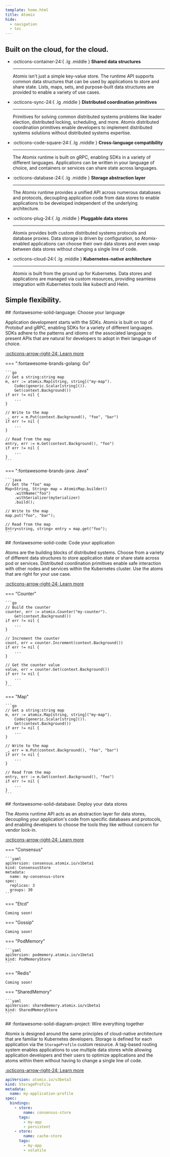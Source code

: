 ```yaml
---
template: home.html
title: Atomix
hide:
  - navigation
  - toc
---
```


## Built on the cloud, for the cloud.

<div class="grid cards features" markdown>

- :octicons-container-24:{ .lg .middle } __Shared data structures__

    ---

    Atomix isn't just a simple key-value store. The runtime API supports common data structures that can be used by 
    applications to store and share state. Lists, maps, sets, and purpose-built data structures are provided to 
    enable a variety of use cases.

- :octicons-sync-24:{ .lg .middle } __Distributed coordination primitives__

    ---

    Primitives for solving common distributed systems problems like leader election, distributed locking, scheduling,
    and more. Atomix distributed coordination primitives enable developers to implement distributed systems solutions 
    without distributed systems expertise.

- :octicons-code-square-24:{ .lg .middle } __Cross-language compatibility__

    ---

    The Atomix runtime is built on gRPC, enabling SDKs in a variety of different languages. Applications can be 
    written in your language of choice, and containers or services can share state across languages.

- :octicons-database-24:{ .lg .middle } __Storage abstraction layer__

    ---

    The Atomix runtime provides a unified API across numerous databases and protocols, decoupling application code from 
    data stores to enable applications to be developed independent of the underlying architecture.

- :octicons-plug-24:{ .lg .middle } __Pluggable data stores__

    ---

    Atomix provides both custom distributed systems protocols and database proxies. Data storage is driven by 
    configuration, so Atomix-enabled applications can choose their own data stores and even swap between data stores 
    without changing a single line of code.

- :octicons-cloud-24:{ .lg .middle } __Kubernetes-native architecture__

    ---

    Atomix is built from the ground up for Kubernetes. Data stores and applications are managed via custom 
    resources, providing seamless integration with Kubernetes tools like kubectl and Helm.

</div>

## Simple flexibility.

<div class="grids steps" markdown>

<div class="grid grid-left" markdown>

<div class="step" markdown>
## :fontawesome-solid-language: Choose your language

Application development starts with the SDKs. Atomix is built on top of Protobuf and gRPC, enabling SDKs for a 
variety of different languages. SDKs adhere to the patterns and idioms of the associated language to present APIs 
that are natural for developers to adopt in their language of choice.

[:octicons-arrow-right-24: Learn more](/user-guide/development/)
</div>

=== ":fontawesome-brands-golang: Go"

    ```go
    // Get a string:string map
    m, err := atomix.Map[string, string]("my-map").
        Codec(generic.Scalar[string]()).
        Get(context.Background())
    if err != nil {
        ...
    }

    // Write to the map
    _, err = m.Put(context.Background(), "foo", "bar")
    if err != nil {
        ...
    }

    // Read from the map
    entry, err := m.Get(context.Background(), "foo")
    if err != nil {
        ...
    }
    ```

=== ":fontawesome-brands-java: Java"

    ```java
    // Get the "foo" map
    Map<String, String> map = AtomicMap.builder()
        .withName("foo")
        .withSerializer(mySerializer)
        .build();

    // Write to the map
    map.put("foo", "bar");

    // Read from the map
    Entry<string, string> entry = map.get("foo");
    ```

</div>

<div class="grid grid-right" markdown>

<div class="step" markdown>
## :fontawesome-solid-code: Code your application

Atoms are the building blocks of distributed systems. Choose from a variety of different data structures to store
application state or share state across pod or services. Distributed coordination primitives enable safe interaction
with other nodes and services within the Kubernetes cluster. Use the atoms that are right for your use case.

[:octicons-arrow-right-24: Learn more](/user-guide/development/atoms/)
</div>

=== "Counter"

    ```go
    // Build the counter
    counter, err := atomix.Counter("my-counter").
        Get(context.Background())
    if err != nil {
        ...
    }

    // Increment the counter
    count, err = counter.Increment(context.Background())
    if err != nil {
        ...
    }

    // Get the counter value
    value, err = counter.Get(context.Background())
    if err != nil {
        ...
    }
    ```

=== "Map"

    ```go
    // Get a string:string map
    m, err := atomix.Map[string, string]("my-map").
        Codec(generic.Scalar[string]()).
        Get(context.Background())
    if err != nil {
        ...
    }

    // Write to the map
    _, err = m.Put(context.Background(), "foo", "bar")
    if err != nil {
        ...
    }

    // Read from the map
    entry, err := m.Get(context.Background(), "foo")
    if err != nil {
        ...
    }
    ```

</div>

<div class="grid grid-left" markdown>

<div class="step" markdown>
## :fontawesome-solid-database: Deploy your data stores

The Atomix runtime API acts as an abstraction layer for data stores, decoupling your application's code from specific 
databases and protocols, and enabling developers to choose the tools they like without concern for vendor lock-in.

[:octicons-arrow-right-24: Learn more](/user-guide/deployment/data-stores/)
</div>

=== "Consensus"

    ```yaml
    apiVersion: consensus.atomix.io/v1beta1
    kind: ConsensusStore
    metadata:
      name: my-consensus-store
    spec:
      replicas: 3
      groups: 30
    ```

=== "Etcd"

    Coming soon!

=== "Gossip"

    Coming soon!

=== "PodMemory"

    ```yaml
    apiVersion: podmemory.atomix.io/v1beta1
    kind: PodMemoryStore
    ```

=== "Redis"

    Coming soon!

=== "SharedMemory"

    ```yaml
    apiVersion: sharedmemory.atomix.io/v1beta1
    kind: SharedMemoryStore
    ```

</div>

<div class="grid grid-right" markdown>

<div class="step" markdown>
## :fontawesome-solid-diagram-project: Wire everything together

Atomix is designed around the same principles of cloud-native architecture that are familiar to Kubernetes 
developers. Storage is defined for each application via the `StorageProfile` custom resource. A tag-based routing
system enables applications to use multiple data stores while allowing application developers and their users to
optimize applications and the atoms within them without having to change a single line of code.

[:octicons-arrow-right-24: Learn more](/user-guide/deployment/storage-profiles)
</div>

```yaml
apiVersion: atomix.io/v3beta3
kind: StorageProfile
metadata:
  name: my-application-profile
spec:
  bindings:
    - store:
        name: consensus-store
      tags:
        - my-app
        - persistent
    - store:
        name: cache-store
      tags:
        - my-app
        - volatile
```

</div>

</div>
